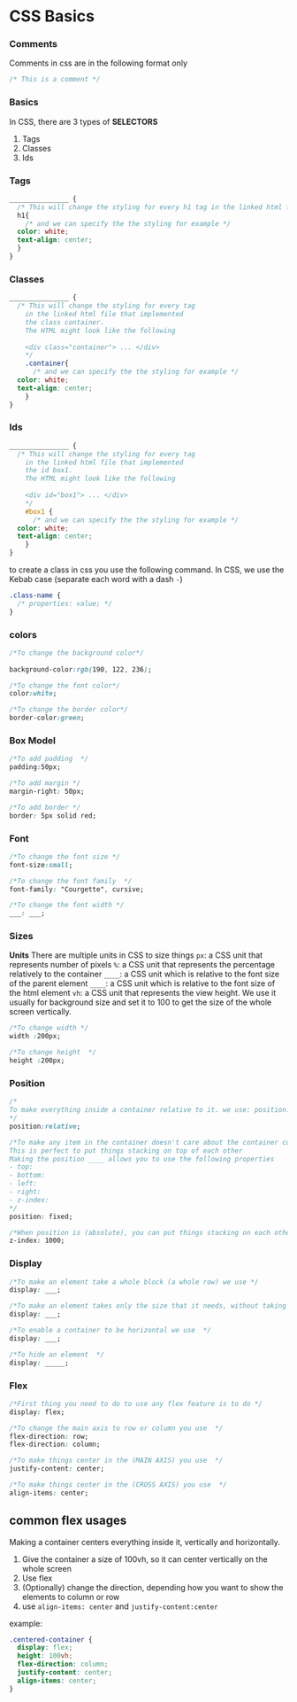 # CSS Basics

### Comments

Comments in css are in the following format only

```css
/* This is a comment */
```

### Basics

In CSS, there are 3 types of **SELECTORS**

1. Tags
2. Classes
3. Ids

### Tags

```css
_______________ {
  /* This will change the styling for every h1 tag in the linked html file */
  h1{
    /* and we can specify the the styling for example */
  color: white;
  text-align: center;
  }
}
```

### Classes

```css
_______________ {
  /* This will change the styling for every tag 
    in the linked html file that implemented 
    the class container. 
    The HTML might look like the following
    
    <div class="container"> ... </div>
    */
    .container{
      /* and we can specify the the styling for example */
  color: white;
  text-align: center;
    }
}
```

### Ids

```css
_______________ {
  /* This will change the styling for every tag 
    in the linked html file that implemented 
    the id box1. 
    The HTML might look like the following
    
    <div id="box1"> ... </div>
    */
    #box1 {
      /* and we can specify the the styling for example */
  color: white;
  text-align: center;
    }
}
```

to create a class in css you use the following command.
In CSS, we use the Kebab case (separate each word with a dash `-`)

```css
.class-name {
  /* properties: value; */
}
```

### colors

```css
/*To change the background color*/
 
background-color:rgb(190, 122, 236);

/*To change the font color*/
color:white;

/*To change the border color*/
border-color:green;
```

### Box Model

```css
/*To add padding  */
padding:50px;

/*To add margin */
margin-right: 50px;

/*To add border */
border: 5px solid red;
```

### Font

```css
/*To change the font size */
font-size:small;

/*To change the font family  */
font-family: "Courgette", cursive;

/*To change the font width */
___: ___;
```

### Sizes

**Units**
There are multiple units in CSS to size things
`px`: a CSS unit that represents number of pixels
`%`: a CSS unit that represents the percentage relatively to the container
`____`: a CSS unit which is relative to the font size of the parent element
`____`: a CSS unit which is relative to the font size of the html element
`vh`: a CSS unit that represents the view height. We use it usually for background size and set it to 100 to get the size of the whole screen vertically.

```css
/*To change width */
width :200px;

/*To change height  */
height :200px;
```

### Position

```css
/*
To make everything inside a container relative to it. we use: position: ___
*/
position:relative;

/*To make any item in the container doesn't care about the container content, and it doesn't mind being on top of the over elements we use position: ____
This is perfect to put things stacking on top of each other
Making the position ____ allows you to use the following properties
- top:
- bottom: 
- left: 
- right: 
- z-index: 
*/
position: fixed;

/*When position is (absolute), you can put things stacking on each other, but you can specify which element should be on visible on the top of another element, we use ___ and add a higher number to it */
z-index: 1000;
```

### Display

```css
/*To make an element take a whole block (a whole row) we use */
display: ___;

/*To make an element takes only the size that it needs, without taking a whole row  */
display: ___;

/*To enable a container to be horizontal we use  */
display: ___;

/*To hide an element  */
display: _____;
```

### Flex

```css
/*First thing you need to do to use any flex feature is to do */
display: flex;

/*To change the main axis to row or column you use  */
flex-direction: row;
flex-direction: column;

/*To make things center in the (MAIN AXIS) you use  */
justify-content: center;

/*To make things center in the (CROSS AXIS) you use  */
align-items: center;
```

## common flex usages

Making a container centers everything inside it, vertically and horizontally.

1. Give the container a size of 100vh, so it can center vertically on the whole screen
2. Use flex
3. (Optionally) change the direction, depending how you want to show the elements to column or row
4. use `align-items: center` and `justify-content:center`

example:

```css
.centered-container {
  display: flex;
  height: 100vh;
  flex-direction: column;
  justify-content: center;
  align-items: center;
}
```
